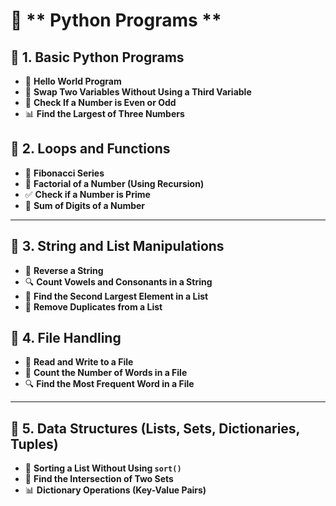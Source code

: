 # 📌 ** Python Programs **

## 🔹 **1. Basic Python Programs**
- 🚀 **Hello World Program**
- 🔄 **Swap Two Variables Without Using a Third Variable**
- 🔢 **Check If a Number is Even or Odd**
- 📊 **Find the Largest of Three Numbers**




## 🔹 **2. Loops and Functions**
- 🔢 **Fibonacci Series**
- 🎯 **Factorial of a Number (Using Recursion)**
- ✅ **Check if a Number is Prime**
- 🔢 **Sum of Digits of a Number**



---

## 🔹 **3. String and List Manipulations**
- 🔄 **Reverse a String**
- 🔍 **Count Vowels and Consonants in a String**
- 🔢 **Find the Second Largest Element in a List**
- 🚀 **Remove Duplicates from a List**



## 🔹 **4. File Handling**
- 📄 **Read and Write to a File**
- 📝 **Count the Number of Words in a File**
- 🔍 **Find the Most Frequent Word in a File**




---

## 🔹 **5. Data Structures (Lists, Sets, Dictionaries, Tuples)**
- 📌 **Sorting a List Without Using `sort()`**
- 🔄 **Find the Intersection of Two Sets**
- 📊 **Dictionary Operations (Key-Value Pairs)**
